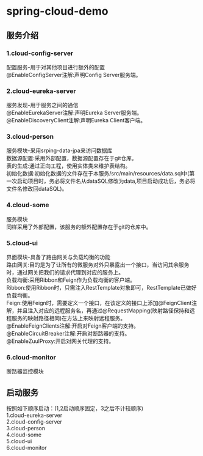 # spring-cloud-demo
## 服务介绍
### 1.cloud-config-server
配置服务-用于对其他项目进行额外的配置<br>
@EnableConfigServer注解:声明Config Server服务端。<br>
### 2.cloud-eureka-server 
服务发现-用于服务之间的通信<br>
@EnableEurekaServer注解:声明Eureka Server服务端。<br>
@EnableDiscoveryClient注解:声明Eureka Client客户端。<br>
### 3.cloud-person
服务模块-采用srping-data-jpa来访问数据库<br>
数据源配置:采用外部配置，数据源配置存在于git仓库。<br>
表的生成:通过正向工程，使用实体类来维护表结构。<br>
初始化数据:初始化数据的文件存在于本服务/src/main/resources/data.sql中(第一次启动项目时，务必将文件名从dataSQL修改为data,项目启动成功后，务必将文件名修改回dataSQL)。<br>
### 4.cloud-some
服务模块<br>
同样采用了外部配置，该服务的额外配置存在于git的仓库中。<br>
### 5.cloud-ui
界面模块-具备了路由网关与负载均衡的功能<br>
路由网关:目的是为了让所有的微服务对外只暴露出一个接口，当访问其余服务时，通过网关把我们的请求代理到对应的服务上。<br>
负载均衡:采用Ribbon和Feign作为负载均衡的客户端。<br>
Ribbon:使用Ribbon时，只需注入RestTemplate对象即可，RestTemplate已做好负载均衡。<br>
Feign:使用Feign时，需要定义一个接口，在该定义的接口上添加@FeignClient注解，并且注入对应的远程服务名，再通过@RequestMapping(映射路径保持和远程服务的映射路径相同)在方法上来映射远程服务。<br>
@EnableFeignClients注解:开启对Feign客户端的支持。<br>
@EnableCircuitBreaker注解:开启对断路器的支持。<br>
@EnableZuulProxy:开启对网关代理的支持。<br>
### 6.cloud-monitor
断路器监控模块<br>
## 启动服务
按照如下顺序启动：(1,2启动顺序固定，3之后不计较顺序)<br>
1.cloud-eureka-server<br>
2.cloud-config-server<br>
3.cloud-person<br>
4.cloud-some<br>
5.cloud-ui<br>
6.cloud-monitor<br>
